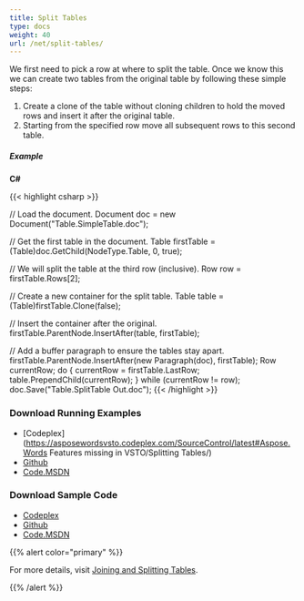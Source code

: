 ```yaml
---
title: Split Tables
type: docs
weight: 40
url: /net/split-tables/
---
```


We first need to pick a row at where to split the table. Once we know this we can create two tables from the original table by following these simple steps:

1. Create a clone of the table without cloning children to hold the moved rows and insert it after the original table.
1. Starting from the specified row move all subsequent rows to this second table.

##### Example

**C#**

{{< highlight csharp >}}

 // Load the document.
 Document doc = new Document("Table.SimpleTable.doc");

 // Get the first table in the document.
 Table firstTable = (Table)doc.GetChild(NodeType.Table, 0, true);

 // We will split the table at the third row (inclusive).
 Row row = firstTable.Rows[2];

 // Create a new container for the split table.
 Table table = (Table)firstTable.Clone(false);

 // Insert the container after the original.
 firstTable.ParentNode.InsertAfter(table, firstTable);

 // Add a buffer paragraph to ensure the tables stay apart.
 firstTable.ParentNode.InsertAfter(new Paragraph(doc), firstTable);
 Row currentRow;
 do
 {
    currentRow = firstTable.LastRow;
    table.PrependChild(currentRow);
 }
 while (currentRow != row);
 doc.Save("Table.SplitTable Out.doc");
{{< /highlight >}}

### Download Running Examples

- [Codeplex](https://asposewordsvsto.codeplex.com/SourceControl/latest#Aspose.Words Features missing in VSTO/Splitting Tables/)
- [Github](https://github.com/aspose-words/Aspose.Words-for-.NET/tree/master/Plugins/Aspose.Words%20Vs%20VSTO%20Word/Aspose.Words%20Features%20missing%20in%20VSTO/Splitting%20Tables)
- [Code.MSDN](https://code.msdn.microsoft.com/AsposeWords-Features-bfd6167c/view/SourceCode#content)

### Download Sample Code

- [Codeplex](https://asposewordsvsto.codeplex.com/releases/view/619474)
- [Github](https://github.com/aspose-words/Aspose.Words-for-.NET/releases/tag/MissingFeaturesofVSTOv1.1)
- [Code.MSDN](https://code.msdn.microsoft.com/AsposeWords-Features-bfd6167c#content)

{{% alert color="primary" %}} 

For more details, visit [Joining and Splitting Tables](https://docs.aspose.com/words/net/joining-and-splitting-tables/).

{{% /alert %}}
